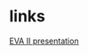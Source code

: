 # links

[EVA II presentation](https://docs.google.com/presentation/d/1LvaEL9v9wX21sJ2o8Whx3IazK-30iEIx1ne40wm7gdk/edit?usp=sharing)
